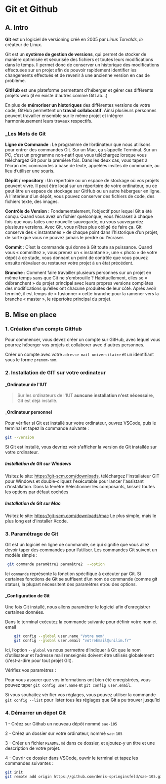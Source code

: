# Git et Github

## A. Intro

**Git** est un logiciel de versioning créé en 2005 par _Linus Torvalds, le_ créateur de Linux.

Git est un **système de gestion de versions**, qui permet de stocker de manière optimisée et sécurisée des fichiers et toutes leurs modifications dans le temps. Il permet donc de conserver un historique des modifications effectuées sur un projet afin de pouvoir rapidement identifier les changements effectués et de revenir à une ancienne version en cas de problème.

**GitHub** est une plateforme permettant d'héberger et gérer ces différents projets web (il en existe d'autres comme GitLab...)

En plus de **mémoriser un historiques** des différentes versions de votre code, GitHub permettent un **travail collaboratif**. Ainsi plusieurs personnes peuvent travailler ensemble sur le même projet et intégrer harmonieusement leurs travaux respectifs.

### \_Les Mots de Git

**Ligne de Commande** : Le programme de l’ordinateur que nous utilisons pour entrer des commandes Git. Sur un Mac, ça s’appelle Terminal. Sur un PC, c’est un programme non-natif que vous téléchargez lorsque vous téléchargez Git pour la première fois. Dans les deux cas, vous tapez à l’écran des commandes à base de texte, appelées invites de commande, au lieu d’utiliser une souris.

**Dépôt / repository** : Un répertoire ou un espace de stockage où vos projets peuvent vivre. Il peut être local sur un répertoire de votre ordinateur, ou ce peut être un espace de stockage sur GitHub ou un autre hébergeur en ligne. À l’intérieur d’un dépôt, vous pouvez conserver des fichiers de code, des fichiers texte, des images.

**Contrôle de Version** : Fondamentalement, l’objectif pour lequel Git a été conçu. Quand vous avez un fichier quelconque, vous l’écrasez à chaque fois que vous faites une nouvelle sauvegarde, ou vous sauvegardez plusieurs versions. Avec Git, vous n’êtes plus obligé de faire ça. Git conserve des « instantanés » de chaque point dans l’historique d’un projet, de sorte que vous ne pouvez jamais le perdre ou l’écraser.

**Commit** : C’est la commande qui donne à Git toute sa puissance. Quand vous « committez », vous prenez un « instantané », une « photo » de votre dépôt à ce stade, vous donnant un point de contrôle que vous pouvez ensuite réévaluer ou restaurer votre projet à un état précédent.

**Branche** : Comment faire travailler plusieurs personnes sur un projet en même temps sans que Git ne s’embrouille ? Habituellement, elles se « débranchent » du projet principal avec leurs propres versions complètes des modifications qu’elles ont chacune produites de leur côté. Après avoir terminé, il est temps de « fusionner » cette branche pour la ramener vers la branche « master », le répertoire principal du projet.

## B. Mise en place

### 1. Création d'un compte GitHub

Pour commencer, vous devez créer un compte sur GitHub, avec lequel vous pourrez héberger vos projets et collaborer avec d'autres personnes.

Créer un compte avec votre `adresse mail universitaire` et un identifiant sous le forme `prenom-nom`.

### 2. Installation de GIT sur votre ordinateur

#### \_Ordinateur de l'IUT

> Sur les ordinateurs de l'IUT **auncune installation n'est nécessaire**, Git est déjà installé.

#### \_Ordinateur personnel

Pour vérifier si Git est installé sur votre ordinateur, ouvrez VSCode, puis le terminal et tapez la commande suivante :

```bash
git --version
```

Si Git est installé, vous devriez voir s'afficher la version de Git installée sur votre ordinateur.

##### Installation de Git sur Windows

Visitez le site: https://git-scm.com/downloads, téléchargez l'installateur GIT pour Windows et double-cliquez l'exécutable pour lancer l'assistant d'installation. Dans la fenêtre Sélectionner les composants, laissez toutes les options par défaut cochées

##### Installation de Git sur Mac

Visitez le site: https://git-scm.com/downloads/mac
Le plus simple, mais le plus long est d'installer Xcode.

### 3. Paramétrage de Git

Git est un logiciel en ligne de commande, ce qui signifie que vous allez devoir taper des commandes pour l’utiliser. Les commandes Git suivent un modèle simple :

```bash
 git commande paramètre1 paramètre2  --option
```

Ici `commande` représente la fonction spécifique à exécuter par Git.
Si certaines fonctions de Git se suffisent d’un nom de commande (comme git status), la plupart nécessitent des paramètres et/ou des options.

#### \_Configuration de Git

Une fois Git installé, nous allons paramétrer le logiciel afin d’enregistrer certaines données.

Dans le terminal exécutez la commande suivante pour définir votre nom et email

```bash
    git config --global user.name "Votre nom"
    git config --global user.email "votreEmail@unilim.fr"
```

Ici, l’option `--global` va nous permettre d’indiquer à Git que le nom d’utilisateur et l’adresse mail renseignés doivent être utilisés globalement (c’est-à-dire pour tout projet Git).

Vérifiez vos paramètres :

Pour vous assurer que vos informations ont bien été enregistrées, vous pouvez taper `git config user.name` et `git config user.email`.

Si vous souhaitez vérifier vos réglages, vous pouvez utiliser la commande `git config --list` pour lister tous les réglages que Git a pu trouver jusqu’ici

### 4. Démarrer un dépot Git

1 - Créez sur Github un nouveau dépôt nommé `sae-105`

2 - Créez un dossier sur votre ordinateur, nommé `sae-105`

3 - Créer un fichier `README.md` dans ce dossier, et ajoutez-y un titre et une description de votre projet.

4 - Ouvrir ce dossier dans VSCode, ouvrir le terminal et tapez les commandes suivantes :

```bash
git init
git remote add origin https://github.com/denis-springinsfeld/sae-105.git
```
